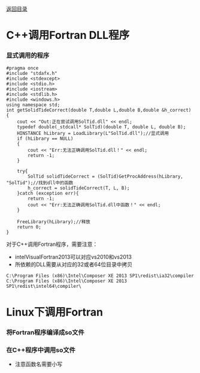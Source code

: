 [返回目录](../../catalogue.md)
# C++调用Fortran DLL程序

### 显式调用的程序

```
#pragma once
#include "stdafx.h"
#include <stdexcept>
#include <stdio.h>
#include <iostream>
#include <stdlib.h>
#include <windows.h>
using namespace std;
int getSolidTideCorrect(double T,double L,double B,double &h_correct)
{
	cout << "Out:正在尝试调用SolTid.dll" << endl;
	typedef double(_stdcall* SolTid)(double T, double L, double B);
	HINSTANCE hLibrary = LoadLibrary(L"SolTid.dll");//显式调用
	if (hLibrary == NULL)
	{
        cout << "Err:无法正确调用SolTid.dll！" << endl;
		return -1;
	}

	try{
		SolTid solidTideCorrect = (SolTid)GetProcAddress(hLibrary, "SolTid");//找到dll中的函数
		h_correct = solidTideCorrect(T, L, B);
	}catch (exception err){
		return -1;
		cout << "Err:无法正确调用SolTid.dll中函数！" << endl;
	}

	FreeLibrary(hLibrary);//释放
	return 0;
}
```

对于C++调用Fortran程序，需要注意：
+ intelVisualFortran2013可以对应vs2010和vs2013
+ 所依赖的DLL需要从对应的32或者64位目录中拷贝
```
C:\Program Files (x86)\Intel\Composer XE 2013 SP1\redist\ia32\compiler
C:\Program Files (x86)\Intel\Composer XE 2013 SP1\redist\intel64\compiler\
```

# Linux下调用Fortran
### 将Fortran程序编译成so文件
### 在C++程序中调用so文件
+ 注意函数名需要小写